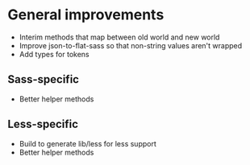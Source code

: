 # General improvements
* Interim methods that map between old world and new world
* Improve json-to-flat-sass so that non-string values aren't wrapped
* Add types for tokens 

## Sass-specific
* Better helper methods

## Less-specific 
* Build to generate lib/less for less support
* Better helper methods